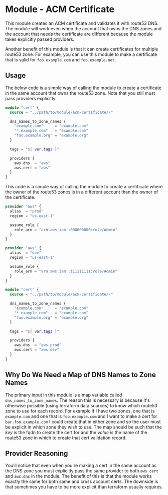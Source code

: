 # Module - ACM Certificate

This module creates an ACM certificate and validates it with route53 DNS. The module will work even
when the account that owns the DNS zones and the account that needs the certificate are different
because the module takes explicitly passed providers.

Another benefit of this module is that it can create certificates for multiple route53 zone. For
example, you can use this module to make a certificate that is valid for `foo.example.com` and
`foo.example.net`.

## Usage

The below code is a simple way of calling the module to create a certificate in the same account
that owns the route53 zone. Note that you still must pass providers explicitly.

```terraform
module "cert" {
  source = "../path/to/module/acm-certificate//"

  dns_names_to_zone_names {
    "example.com"     = "example.com"
    "*.example.com"   = "example.com"
    "foo.example.org" = "example.org"
  }

  tags = "${ var.tags }"

  providers {
    aws.dns  = "aws"
    aws.cert = "aws"
  }
}
```

This code is a simple way of calling the module to create a certificate where the owner of the
route53 zones is in a different account than the owner of the certificate.

```terraform
provider "aws" {
  alias  = "prod"
  region = "us-east-1"

  assume_role {
    role_arn = "arn:aws:iam::000000000:role/Admin"
  }
}

provider "aws" {
  alias  = "dev"
  region = "us-east-1"

  assume_role {
    role_arn = "arn:aws:iam::111111111:role/Admin"
  }
}

module "cert" {
  source = "../path/to/module/acm-certificate//"

  dns_names_to_zone_names {
    "example.com"     = "example.com"
    "*.example.com"   = "example.com"
    "foo.example.org" = "example.org"
  }

  tags = "${ var.tags }"

  providers {
    aws.dns  = "aws.prod"
    aws.cert = "aws.dev"
  }
}
```

## Why Do We Need a Map of DNS Names to Zone Names

The primary input in this module is a map variable called `dns_names_to_zone_names`. The reason this
is necessary is because it's otherwise possible (using terraform data sources) to know which route53
zone to use for each record. For example if I have two zones, one that is `example.com` and one that
is `foo.example.com` and I want to make a cert for `bar.foo.example.com` I could create that in
either zone and so the user must be explicit in which zone they wish to use. The map should be such
that the *key* is the fqdn to create the cert for and the *value* is the name of the route53 zone in
which to create that cert validation record.

## Provider Reasoning

You'll notice that even when you're making a cert in the same account as the DNS zone you must
explicitly pass the same provider to both `aws.cert` and `aws.dns` in the module. The benefit of
this is that the module works exactly the same for both same and cross account certs. The downside
is that sometimes you have to be more explicit than terraform usually requires.
